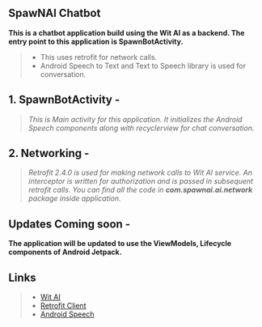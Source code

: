 ## SpawNAI Chatbot
**This is a chatbot application build using the Wit AI as a backend. The entry point to this application is SpawnBotActivity.**

> * This uses retrofit for network calls.
> * Android Speech to Text and Text to Speech library is used for conversation.

## 1. SpawnBotActivity - 
>*_This is Main activity for this application. 
It initializes the Android Speech components along with recyclerview for chat conversation._*

## 2. Networking - 
>*_Retrofit 2.4.0 is used for making network calls to Wit AI service. An interceptor is written for authorization and is passed in subsequent retrofit calls. 
You can find all the code in **com.spawnai.ai.network** package inside application._*

## Updates Coming soon - 
**The application will be updated to use the ViewModels, Lifecycle components of Android Jetpack.**

## Links

>* [Wit AI](https://wit.ai)
>* [Retrofit Client](https://square.github.io/retrofit/)
>* [Android Speech](https://developer.android.com/reference/android/speech/SpeechRecognizer)



